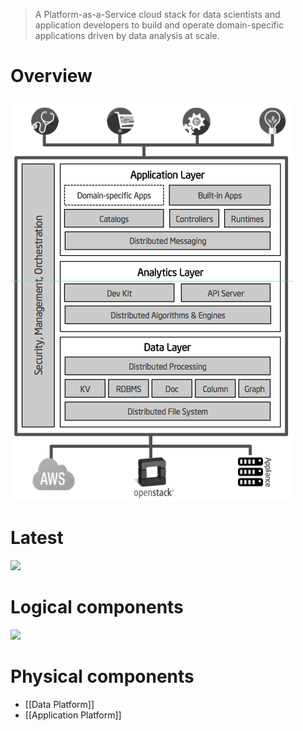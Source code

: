 > A Platform-as-a-Service cloud stack for data scientists and application developers to build and operate domain-specific applications driven by data analysis at scale.

# Overview 

![](img/trustedanalytics-components.png)

# Latest

![](https://github.com/intel-data/platform-wiki/blob/master/wikiImages/TAP-platform-purpose.png)

# Logical components 

![](https://github.com/intel-data/platform-wiki/blob/master/wikiImages/TAP-platform-processing.png)


 
# Physical components 
 
* [[Data Platform]]
* [[Application Platform]]